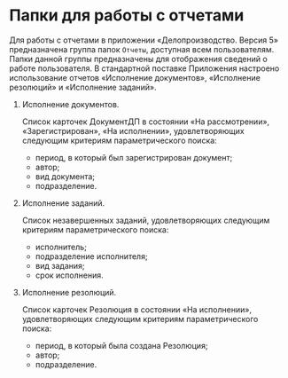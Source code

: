 # Папки для работы с отчетами

Для работы с отчетами в приложении «Делопроизводство. Версия 5» предназначена группа папок `Отчеты`, доступная всем пользователям. Папки данной группы предназначены для отображения сведений о работе пользователя. В стандартной поставке Приложения настроено использование отчетов «Исполнение документов», «Исполнение резолюций» и «Исполнение заданий».

1. Исполнение документов.

   Список карточек ДокументДП в состоянии «На рассмотрении», «Зарегистрирован», «На исполнении», удовлетворяющих следующим критериям параметрического поиска:

   - период, в который был зарегистрирован документ;
   - автор;
   - вид документа;
   - подразделение.

2. Исполнение заданий.

   Список незавершенных заданий, удовлетворяющих следующим критериям параметрического поиска: 

   - исполнитель;
   - подразделение исполнителя;
   - вид задания;
   - срок исполнения.

3. Исполнение резолюций.

   Список карточек Резолюция в состоянии «На исполнении», удовлетворяющих следующим критериям параметрического поиска:

   - период, в который была создана Резолюция;
   - автор;
   - подразделение.